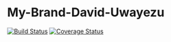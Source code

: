 # My-Brand-David-Uwayezu

[![Build Status](https://travis-ci.org/devu2/My-Brand-David-Uwayezu.svg?branch=develop)](https://travis-ci.org/devu2/My-Brand-David-Uwayezu)
[![Coverage Status](https://coveralls.io/repos/github/devu2/My-Brand-David-Uwayezu/badge.svg?branch=develop)](https://coveralls.io/github/devu2/My-Brand-David-Uwayezu?branch=develop)